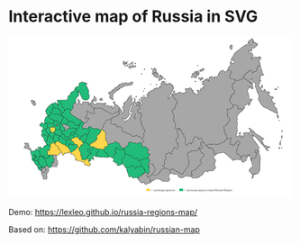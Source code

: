 # Interactive map of Russia in SVG

![MAP-SVG](docs/russia-map-svg.png)

Demo: https://lexleo.github.io/russia-regions-map/

Based on: https://github.com/kalyabin/russian-map
